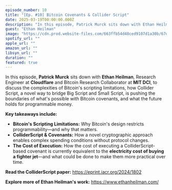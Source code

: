 ```yaml
---
episode_number: 10
title: "[Ep. #10] Bitcoin Covenants & Collider Script"
date: 2025-03-19T00:00:00.000Z
description: "In this episode, Patrick Murck sits down with Ethan Heilman, Research Engineer at Cloudflare and Bitcoin Research Collaborator at MIT DCI."
guest: "Ethan Heilman"
image: "https://cdn.prod.website-files.com/663ffb54d48ced9107d1a30b/67db7ac1b1de9ee05d764d80_Episode%20%2310_Guest%20Cover.png"
spotify_url: ""
apple_url: ""
amazon_url: ""
libsyn_url: ""
duration: ""
featured: true
---
```


In this episode, **Patrick Murck** sits down with **Ethan Heilman**, Research Engineer at **Cloudflare** and Bitcoin Research Collaborator at **MIT DCI**, to discuss the complexities of Bitcoin's scripting limitations, how Collider Script, a novel way to bridge Big Script and Small Script, is pushing the boundaries of what's possible with Bitcoin covenants, and what the future holds for programmable money.

**Key takeaways include:**

- **Bitcoin's Scripting Limitations:** Why Bitcoin's design restricts programmability—and why that matters.
- **ColliderScript & Covenants:** How a novel cryptographic approach enables complex spending conditions without protocol changes.
- **The Cost of Execution:** How the cost of executing a ColliderScript-based covenant is currently equivalent to the **electricity cost of buying a fighter jet**—and what could be done to make them more practical over time.

**Read the ColliderScript paper:** https://eprint.iacr.org/2024/1802

**Explore more of Ethan Heilman's work:** https://www.ethanheilman.com/
